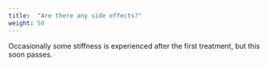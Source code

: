 ```yaml
---
title:  "Are there any side effects?"
weight: 50
---
```

Occasionally some stiffness is experienced after the first treatment, but this soon passes.
